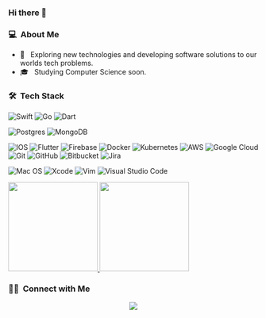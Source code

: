 ### Hi there 👋

<!--<h2>I'm Nico.</h2> -->

<h3> 💻 &nbsp;About Me </h3>

- 🤔 &nbsp; Exploring new technologies and developing software solutions to our worlds tech problems.
- 🎓 &nbsp; Studying Computer Science soon.


<h3> 🛠 &nbsp;Tech Stack</h3>

  ![Swift](https://img.shields.io/badge/swift-F54A2A?style=for-the-badge&logo=swift&logoColor=white)
  ![Go](https://img.shields.io/badge/go-%2300ADD8.svg?style=for-the-badge&logo=go&logoColor=white)
  ![Dart](https://img.shields.io/badge/dart-%230175C2.svg?style=for-the-badge&logo=dart&logoColor=white)

  ![Postgres](https://img.shields.io/badge/postgres-%23316192.svg?style=for-the-badge&logo=postgresql&logoColor=white)
  ![MongoDB](https://img.shields.io/badge/MongoDB-%234ea94b.svg?style=for-the-badge&logo=mongodb&logoColor=white)

  ![IOS](https://img.shields.io/badge/iOS-000000?style=for-the-badge&logo=ios&logoColor=white)
  ![Flutter](https://img.shields.io/badge/Flutter-%2302569B.svg?style=for-the-badge&logo=Flutter&logoColor=white)
  ![Firebase](https://img.shields.io/badge/firebase-%23039BE5.svg?style=for-the-badge&logo=firebase)
   ![Docker](https://img.shields.io/badge/docker-%230db7ed.svg?style=for-the-badge&logo=docker&logoColor=white)
  ![Kubernetes](https://img.shields.io/badge/kubernetes-%23326ce5.svg?style=for-the-badge&logo=kubernetes&logoColor=white)
  ![AWS](https://img.shields.io/badge/AWS-%23FF9900.svg?style=for-the-badge&logo=amazon-aws&logoColor=white)
  ![Google Cloud](https://img.shields.io/badge/GoogleCloud-%234285F4.svg?style=for-the-badge&logo=google-cloud&logoColor=white)
  ![Git](https://img.shields.io/badge/git-%23F05033.svg?style=for-the-badge&logo=git&logoColor=white)
  ![GitHub](https://img.shields.io/badge/github-%23121011.svg?style=for-the-badge&logo=github&logoColor=white)
  ![Bitbucket](https://img.shields.io/badge/bitbucket-%230047B3.svg?style=for-the-badge&logo=bitbucket&logoColor=white)
  ![Jira](https://img.shields.io/badge/jira-%230A0FFF.svg?style=for-the-badge&logo=jira&logoColor=white)
 

  ![Mac OS](https://img.shields.io/badge/mac%20os-000000?style=for-the-badge&logo=macos&logoColor=F0F0F0)
  ![Xcode](https://img.shields.io/badge/Xcode-007ACC?style=for-the-badge&logo=Xcode&logoColor=white)
  ![Vim](https://img.shields.io/badge/VIM-%2311AB00.svg?style=for-the-badge&logo=vim&logoColor=white)
  ![Visual Studio Code](https://img.shields.io/badge/Visual%20Studio%20Code-0078d7.svg?style=for-the-badge&logo=visual-studio-code&logoColor=white)

<p>
<a href="https://github.com/AVS1508">
  <img height="180em" src="https://github-readme-stats.vercel.app/api/?username=jasongaylord&count_private=true&theme=tokyonight&showicons=true" />
  <img height="180em" src="https://github-readme-stats.vercel.app/api/top-langs/?username=jasongaylord&langs_count=5&theme=tokyonight" />
</a>
</p>

<h3> 🤝🏻 &nbsp;Connect with Me </h3>

<p align="center">
<!-- <a href="http://nicomarksman.com"><img src="https://img.shields.io/badge/-nicomarksman.com-3423A6?style=flat-square&logo=Google-Chrome&logoColor=white"/></a> -->
<a href="https://www.linkedin.com/in/nico-sch%C3%BCtze-23279a207/"><img src="https://img.shields.io/badge/-LinkedIn-0077B5?style=flat-square&logo=Linkedin&logoColor=white"/></a>

